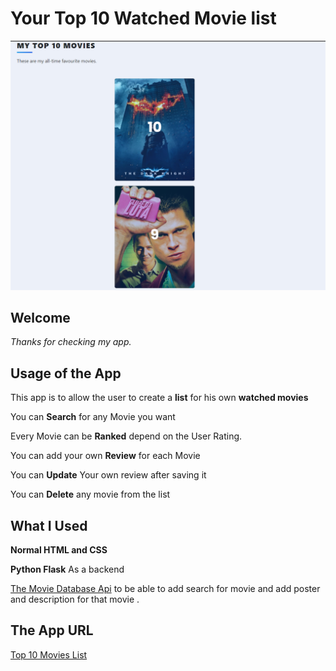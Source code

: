 # Your Top 10 Watched Movie list
![Header/Viewing image for the App](./images/Mytop10.png)
## Welcome
*Thanks for checking my app.*

## Usage of the App
This app is to allow the user to create a **list** for his own **watched movies**

You can **Search** for any Movie you want

Every Movie can be **Ranked** depend on the User Rating.

You can add your own **Review** for each Movie

You can **Update** Your own review after saving it

You can **Delete** any movie from the list

## What I Used

**Normal HTML and CSS**

**Python Flask** As a backend 

[The Movie Database Api](https://developers.themoviedb.org/3/search/search-movies) to be able to add search for movie and add poster and description for that movie .
## The App URL

[Top 10 Movies List](https://your-top10-movies.herokuapp.com/)
